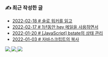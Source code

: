 ### ✍️ 최근 작성한 글 

<!-- BLEX:START -->
- [2022-02-18 # 솔로 워커를 읽고](https://blex.me/@baealex/%EC%86%94%EB%A1%9C-%EC%9B%8C%EC%BB%A4%EB%A5%BC-%EC%9D%BD%EA%B3%A0)
- [2022-02-17 # 1년동안 hey 메일을 사용하면서](https://blex.me/@baealex/1%EB%85%84%EB%8F%99%EC%95%88-hey-%EB%A9%94%EC%9D%BC%EC%9D%84-%EC%82%AC%EC%9A%A9%ED%95%98%EB%A9%B4%EC%84%9C)
- [2022-01-20 # [JavaScript] bstate의 상태 관리](https://blex.me/@baealex/javascript-bstate%EC%9D%98-%EC%83%81%ED%83%9C-%EA%B4%80%EB%A6%AC)
- [2022-01-03 # 자바스크립트의 복사](https://blex.me/@baealex/%EC%9E%90%EB%B0%94%EC%8A%A4%ED%81%AC%EB%A6%BD%ED%8A%B8%EC%9D%98-%EB%B3%B5%EC%82%AC)<!-- BLEX:END -->

<p>
    <a href="https://baejino.com">
        <img src="http://img.shields.io/badge/BaeJino-474787?style=flat-square&logo=stellar">
    </a>
    <a href="https://blex.me/@baealex">
        <img src="http://img.shields.io/badge/BLOG-black?style=flat-square&logo=bloglovin">
    </a>
    <a href="https://tv.baejino.com">
        <img src="https://img.shields.io/badge/Youtube-ff0000?style=flat-square&logo=youtube">
    </a>
</p>
